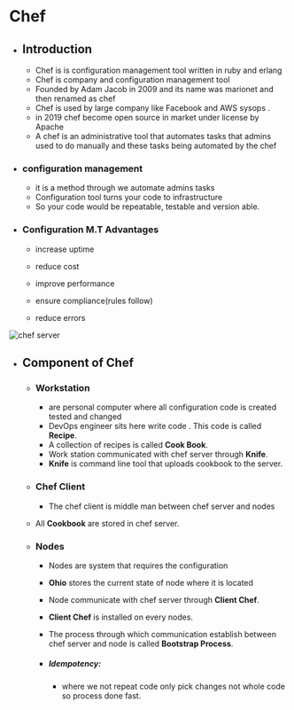 #                                           Chef

- ## Introduction

  - Chef is is configuration management tool written in ruby and erlang
  - Chef is company and configuration management tool
  - Founded by Adam Jacob in 2009 and its name was marionet and then renamed as chef
  - Chef is used by large company like Facebook and AWS sysops .
  - in 2019 chef become open source in market under license by Apache 
  - A chef is an administrative tool that automates tasks that admins used to do manually and these tasks being automated by the chef    

- ### configuration management

  - it is a method through we automate admins tasks
  - Configuration tool turns your code to infrastructure
  - So your code would be repeatable, testable and version able.

- ### Configuration M.T Advantages

  - increase uptime

  - reduce cost

  - improve performance

  - ensure compliance(rules follow)

  - reduce errors

    

![chef server](https://www.9tut.com/images/ccna_self_study/Ansible_Puppet_Chef/Chef_workflow.jpg)

- ## Component of Chef

  - ### Workstation

    - are personal computer where all configuration code is created  tested and changed
    - DevOps engineer sits here write code . This code is called **Recipe**.
    - A collection of recipes is called **Cook Book**.
    - Work station communicated with chef server through **Knife**.
    - **Knife** is command line tool that uploads cookbook to the server.

    

  - ### Chef Client

    - The chef client is middle man between chef server and nodes
  - All **Cookbook** are stored in chef server.

  - ### Nodes

    - Nodes are system that requires the configuration
    
    - **Ohio** stores the current state of node where it is located
    
    - Node communicate with chef server through **Client Chef**.

    - **Client Chef** is installed on every nodes.
    
    - The process through which  communication establish between  chef server and node is called **Bootstrap Process**.
    
    - ##### Idempotency:
    
      - where we not repeat code only pick changes not whole code so process done fast.

​    
